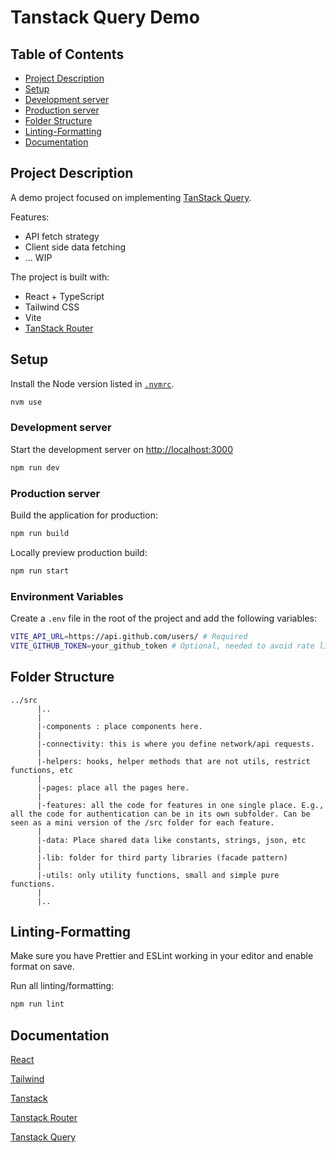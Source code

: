 # Tanstack Query Demo

## Table of Contents

- [Project Description](#project-description)
- [Setup](#setup)
- [Development server](#development-server)
- [Production server](#production-server)
- [Folder Structure](#folder-structure)
- [Linting-Formatting](#linting-formatting)
- [Documentation](#documentation)

## Project Description

A demo project focused on implementing [TanStack Query](https://tanstack.com/query/latest).

Features:

- API fetch strategy
- Client side data fetching
- ... WIP

The project is built with:

- React + TypeScript
- Tailwind CSS
- Vite
- [TanStack Router](https://tanstack.com/router/latest)

## Setup

Install the Node version listed in [`.nvmrc`](.nvmrc).

```sh
nvm use
```

### Development server

Start the development server on [http://localhost:3000](http://localhost:3000)

```bash
npm run dev
```

### Production server

Build the application for production:

```sh
npm run build
```

Locally preview production build:

```sh
npm run start
```

### Environment Variables

Create a `.env` file in the root of the project and add the following variables:

```sh
VITE_API_URL=https://api.github.com/users/ # Required
VITE_GITHUB_TOKEN=your_github_token # Optional, needed to avoid rate limiting
```

## Folder Structure

```b
../src
      |..
      |
      |-components : place components here.
      |
      |-connectivity: this is where you define network/api requests.
      |
      |-helpers: hooks, helper methods that are not utils, restrict functions, etc
      |
      |-pages: place all the pages here.
      |
      |-features: all the code for features in one single place. E.g., all the code for authentication can be in its own subfolder. Can be seen as a mini version of the /src folder for each feature.
      |
      |-data: Place shared data like constants, strings, json, etc
      |
      |-lib: folder for third party libraries (facade pattern)
      |
      |-utils: only utility functions, small and simple pure functions.
      |
      |..
```

## Linting-Formatting

Make sure you have Prettier and ESLint working in your editor and enable format on save.

Run all linting/formatting:

```sh
npm run lint
```

## Documentation

[React](https://react.dev/)

[Tailwind](https://v2.tailwindcss.com/docs)

[Tanstack](https://tanstack.com/)

[Tanstack Router](https://tanstack.com/router/latest)

[Tanstack Query](https://tanstack.com/query/latest)
